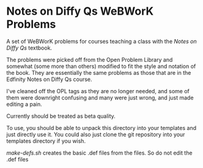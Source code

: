 # Notes on Diffy Qs WeBWorK Problems

A set of WeBWorK problems for courses teaching a class with
the *Notes on Diffy Qs* textbook.

The problems were picked off from the Open Problem Library and somewhat (some
more than others) modified to fit the style and notation of the book.
They are essentially the same problems as those that are in the Edfinity
Notes on Diffy Qs course.

I've cleaned off the OPL tags as they are no longer needed, and some of them
were downright confusing and many were just wrong, and just made editing a
pain.

Currently should be treated as beta quality.

To use, you should be able to unpack this directory into your templates and
just directly use it.  You could also just clone the git repository into
your templates directory if you wish.

*make-defs.sh* creates the basic .def files from the files.  So do not edit the .def files
